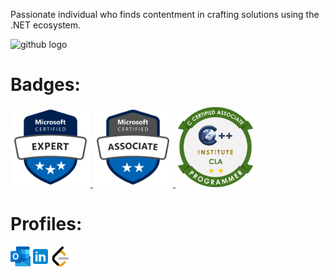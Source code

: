 <p align="left">Passionate individual who finds contentment in crafting solutions using the .NET ecosystem.</p>

<div align="left">
  <img src="https://skillicons.dev/icons?i=dotnet,cs,visualstudio,azure,windows,github" height="48" alt="github logo"/>
</div>

<h1>Badges:</h1>

<div align="left">
  <a href="" target="_blank">
    <img src="https://raw.githubusercontent.com/yacinebelalia/yacinebelalia/refs/heads/main/Badges/microsoft-certified-expert-badge.svg" width="128" height="128" alt="MCE"  />
  </a>
  <a href="" target="_blank">
    <img src="https://raw.githubusercontent.com/yacinebelalia/yacinebelalia/refs/heads/main/Badges/microsoft-certified-associate-badge.svg" width="128" height="128" alt="MCA"  />
  </a>
  <a href="https://www.credly.com/badges/aa790c20-fcca-41fc-b87a-f43c5fd12d09/public_url" target="_blank">
    <img src="https://raw.githubusercontent.com/yacinebelalia/yacinebelalia/main/Certifications/C_Certified_Associate_Programmer_Badge.png" width="128" height="128" alt="CLA"  />
  </a>
<div>

<h1>Profiles:</h1>

<div align="left">
  <a href="mailto:yacine-belalia@outlook.com" target="_blank" style="text-decoration: none;"><img src="https://raw.githubusercontent.com/yacinebelalia/yacinebelalia/main/Icons/outlook.png" width="32" height="32" alt="outlook logo"/></a><a href="https://www.linkedin.com/in/yacine-belalia/" target="_blank" style="text-decoration: none;"><img src="https://raw.githubusercontent.com/yacinebelalia/yacinebelalia/main/Icons/linkedin.png" width="32" height="32" alt="linkedin logo"/></a><a href="https://leetcode.com/u/yacine-belalia/" target="_blank"><img src="https://raw.githubusercontent.com/yacinebelalia/yacinebelalia/main/Icons/leetcode.png" width="32" height="32" alt="leetcode logo"/></a>
</div>
